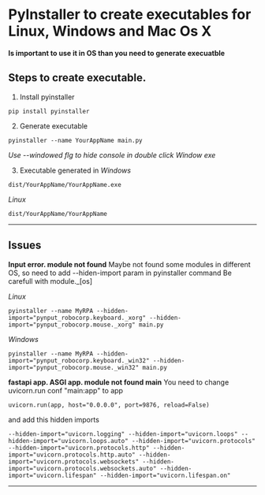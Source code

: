 # PyInstaller to create executables for Linux, Windows and Mac Os X
**Is important to use it in OS than you need to generate execuatble**

## Steps to create executable.

1. Install pyinstaller
```
pip install pyinstaller
```

2. Generate executable
```
pyinstaller --name YourAppName main.py
```
*Use --windowed flg to hide console in double click Window exe*

3. Executable generated in
*Windows*
```
dist/YourAppName/YourAppName.exe
```

*Linux*
```
dist/YourAppName/YourAppName
```

------------------------------------------------------------------------------------------------------------------------------------------------

## Issues
**Input error. module not found**
Maybe not found some modules in different OS, so need to add --hiden-import param in pyinstaller command
Be carefull with module._[os]

*Linux*
```
pyinstaller --name MyRPA --hidden-import="pynput_robocorp.keyboard._xorg" --hidden-import="pynput_robocorp.mouse._xorg" main.py
```

*Windows*
```
pyinstaller --name MyRPA --hidden-import="pynput_robocorp.keyboard._win32" --hidden-import="pynput_robocorp.mouse._win32" main.py
```

**fastapi app. ASGI app. module not found main**
You need to change uvicorn.run conf "main:app" to app
```
uvicorn.run(app, host="0.0.0.0", port=9876, reload=False)
```
and add this hidden imports
```
--hidden-import="uvicorn.logging" --hidden-import="uvicorn.loops" --hidden-import="uvicorn.loops.auto" --hidden-import="uvicorn.protocols" --hidden-import="uvicorn.protocols.http" --hidden-import="uvicorn.protocols.http.auto" --hidden-import="uvicorn.protocols.websockets" --hidden-import="uvicorn.protocols.websockets.auto" --hidden-import="uvicorn.lifespan" --hidden-import="uvicorn.lifespan.on"
```


------------------------------------------------------------------------------------------------------------------------------------------------

